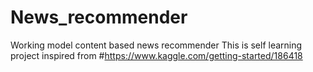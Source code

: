 # News_recommender
Working model content based news recommender
This is self learning project inspired from 
#https://www.kaggle.com/getting-started/186418

